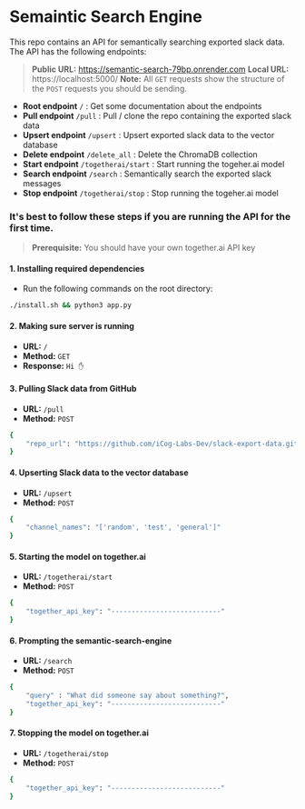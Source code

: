 # Semaintic Search Engine

This repo contains an API for semantically searching exported slack data. The API has the following endpoints:
>**Public URL:** https://semantic-search-79bp.onrender.com
>**Local URL:** https://localhost:5000/
>**Note:** All `GET` requests show the structure of the `POST` requests you should be sending.
-  **Root endpoint** `/` : Get some documentation about the endpoints
-  **Pull endpoint** `/pull` : Pull / clone the repo containing the exported slack data
-  **Upsert endpoint** `/upsert` : Upsert exported slack data to the vector database
-  **Delete endpoint** `/delete_all` : Delete the ChromaDB collection
-  **Start endpoint** `/togetherai/start` : Start running the togeher.ai model
-  **Search endpoint** `/search` : Semantically search the exported slack messages
-  **Stop endpoint** `/togetherai/stop` : Stop running the togeher.ai model


### It's best to follow these steps if you are running the API for the first time.
>**Prerequisite:** You should have your own together.ai API key

#### 1. Installing required dependencies
* Run the following commands on the root directory:
```sh
./install.sh && python3 app.py
```
#### 2. Making sure server is running
* **URL:** `/`
* **Method:** `GET`
* **Response:** `Hi ✋`

#### 3. Pulling Slack data from GitHub
* **URL:** `/pull`
* **Method:** `POST`
```sh
{
	"repo_url": "https://github.com/iCog-Labs-Dev/slack-export-data.git"
}
```
#### 4. Upserting Slack data to the vector database
* **URL:** `/upsert`
* **Method:** `POST`
```sh
{
	"channel_names": "['random', 'test', 'general']"
}
```
#### 5. Starting the model on together.ai
* **URL:** `/togetherai/start`
* **Method:** `POST`
```sh
{
	"together_api_key": "---------------------------"
}
```
#### 6. Prompting the semantic-search-engine
* **URL:** `/search`
* **Method:** `POST`
```sh
{
	"query" : "What did someone say about something?",
	"together_api_key": "---------------------------"
}
```
#### 7. Stopping the model on together.ai
* **URL:** `/togetherai/stop`
* **Method:** `POST`
```sh
{
	"together_api_key": "---------------------------"
}
```